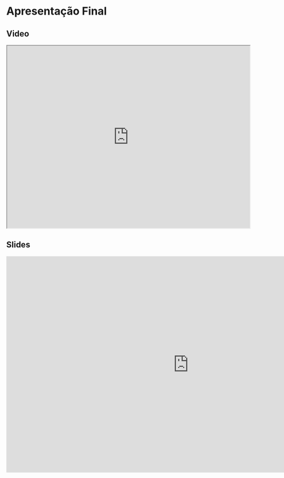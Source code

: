 # Apresentação Final

## Video

<iframe src="https://drive.google.com/file/d/1rIkFbMr4KWiKHWl-GDkAdOlxNS1CSWyU/preview" width="640" height="480"></iframe>

## Slides

<iframe src="https://docs.google.com/presentation/d/e/2PACX-1vQKwaWma6HdIwwyFWF-6y-7nWsuh9uIPe7uC1gKVfXO6CYVOQetOhUScx28_Q1M0UNZ_0k6JBQxk-Cg/embed?start=false&loop=false&delayms=3000" frameborder="0" width="960" height="569" allowfullscreen="true" mozallowfullscreen="true" webkitallowfullscreen="true"></iframe>
